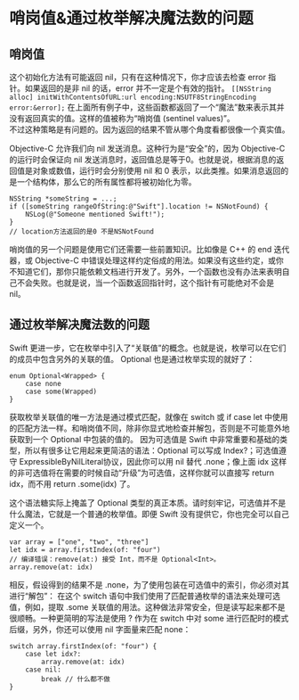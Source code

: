 # 哨岗值&通过枚举解决魔法数的问题 

## 哨岗值

这个初始化方法有可能返回 nil，只有在这种情况下，你才应该去检查 error 指针。如果返回的是非 nil 的话，error 并不一定是个有效的指针。
`[[NSString alloc] initWithContentsOfURL:url encoding:NSUTF8StringEncoding error:&error];`
在上面所有例子中，这些函数都返回了一个“魔法”数来表示其并没有返回真实的值。这样的值被称为“哨岗值 (sentinel values)”。  
不过这种策略是有问题的。因为返回的结果不管从哪个角度看都很像一个真实值。

Objective-C 允许我们向 nil 发送消息。这种行为是“安全”的，因为 Objective-C 的运行时会保证向 nil 发送消息时，返回值总是等于0。也就是说，根据消息的返回值是对象或数值，运行时会分别使用 nil 和 0 表示，以此类推。如果消息返回的是一个结构体，那么它的所有属性都将被初始化为零。  
```
NSString *someString = ...;
if ([someString rangeOfString:@"Swift"].location != NSNotFound) {
	NSLog(@"Someone mentioned Swift!");
}
// location方法返回的是0 不是NSNotFound
```

哨岗值的另一个问题是使用它们还需要一些前置知识。比如像是 C++ 的 end 迭代器，或 Objective-C 中错误处理这样约定俗成的用法。如果没有这些约定，或你不知道它们，那你只能依赖文档进行开发了。另外，一个函数也没有办法来表明自己不会失败。也就是说，当一个函数返回指针时，这个指针有可能绝对不会是 nil。

## 通过枚举解决魔法数的问题 

Swift 更进一步，它在枚举中引入了“关联值”的概念。也就是说，枚举可以在它们的成员中包含另外的关联的值。 Optional 也是通过枚举实现的就好了：
```
enum Optional<Wrapped> {
	case none
	case some(Wrapped)
}

```
获取枚举关联值的唯一方法是通过模式匹配，就像在 switch 或 if case let 中使用的匹配方法一样。和哨岗值不同，除非你显式地检查并解包，否则是不可能意外地获取到一个 Optional 中包装的值的。
因为可选值是 Swift 中非常重要和基础的类型，所以有很多让它用起来更简洁的语法：Optional<Index> 可以写成 Index?；可选值遵守 ExpressibleByNilLiteral协议，因此你可以用 nil 替代 .none；像上面 idx 这样的非可选值将在需要的时候自动“升级”为可选值，这样你就可以直接写 return idx，而不用 return .some(idx) 了。  

这个语法糖实际上掩盖了 Optional 类型的真正本质。请时刻牢记，可选值并不是什么魔法，它就是一个普通的枚举值。即便 Swift 没有提供它，你也完全可以自己定义一个。

```
var array = ["one", "two", "three"]
let idx = array.firstIndex(of: "four")
// 编译错误：remove(at:) 接受 Int，而不是 Optional<Int>。
array.remove(at: idx)
```
	
相反，假设得到的结果不是 .none，为了使用包装在可选值中的索引，你必须对其进行“解包”：
在这个 switch 语句中我们使用了匹配普通枚举的语法来处理可选值，例如，提取 .some 关联值的用法。这种做法非常安全，但是读写起来都不是很顺畅。一种更简明的写法是使用 ? 作为在 switch 中对 some 进行匹配时的模式后缀，另外，你还可以使用 nil 字面量来匹配 none：

```
switch array.firstIndex(of: "four") {
	case let idx?:
		array.remove(at: idx)
	case nil:
		break // 什么都不做
}
```

